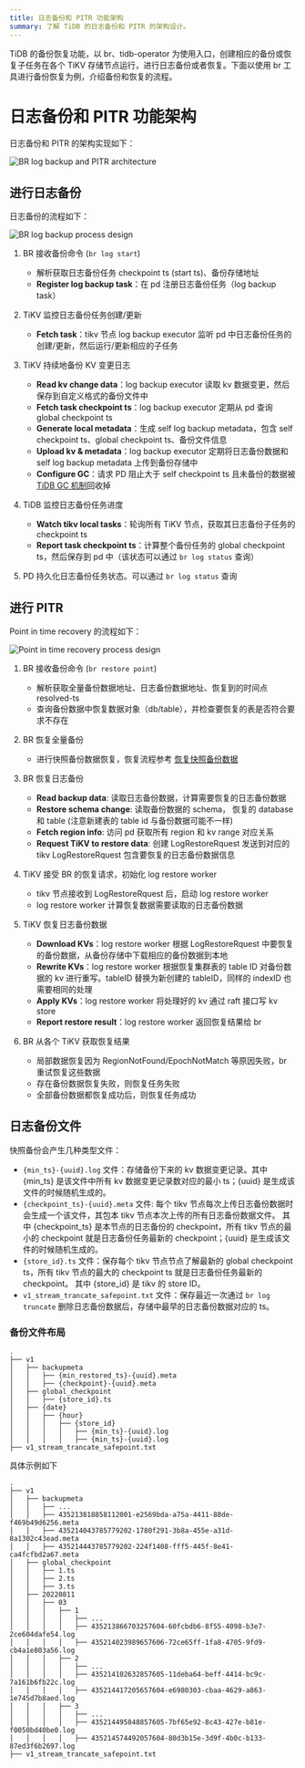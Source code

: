 ```yaml
---
title: 日志备份和 PITR 功能架构
summary: 了解 TiDB 的日志备份和 PITR 的架构设计。
---
```


TiDB 的备份恢复功能，以 br、tidb-operator 为使用入口，创建相应的备份或恢复子任务在各个 TiKV 存储节点运行，进行日志备份或者恢复。下面以使用 br 工具进行备份恢复为例，介绍备份和恢复的流程。

# 日志备份和 PITR 功能架构

日志备份和 PITR 的架构实现如下：

![BR log backup and PITR architecture](/media/br/br-log-arch.png)

## 进行日志备份

日志备份的流程如下：

![BR log backup process design](/media/br/br-log-backup-ts.png)

1. BR 接收备份命令 (`br log start`)
   * 解析获取日志备份任务 checkpoint ts (start ts)、备份存储地址
   * **Register log backup task**：在 pd 注册日志备份任务（log backup task）

2. TiKV 监控日志备份任务创建/更新
   * **Fetch task**：tikv 节点 log backup executor 监听 pd 中日志备份任务的创建/更新，然后运行/更新相应的子任务

3. TiKV 持续地备份 KV 变更日志
   * **Read kv change data**：log backup executor 读取 kv 数据变更，然后保存到自定义格式的备份文件中
   * **Fetch task checkpoint ts**：log backup executor 定期从 pd 查询 global checkpoint ts
   * **Generate local metadata**：生成 self log backup metadata，包含 self checkpoint ts、global checkpoint ts、备份文件信息
   * **Upload kv & metadata**：log backup executor 定期将日志备份数据和 self log backup metadata 上传到备份存储中
   * **Configure GC**：请求 PD 阻止大于 self checkpoint ts 且未备份的数据被 [TiDB GC 机制](/garbage-collection-overview.md)回收掉

4. TiDB 监控日志备份任务进度
   * **Watch tikv local tasks**：轮询所有 TiKV 节点，获取其日志备份子任务的 checkpoint ts
   * **Report task checkpoint ts**：计算整个备份任务的 global checkpoint ts，然后保存到 pd 中（该状态可以通过 `br log status` 查询）

5. PD 持久化日志备份任务状态。可以通过 `br log status` 查询

## 进行 PITR

Point in time recovery 的流程如下：

![Point in time recovery process design](/media/br/pitr-ts.png)

1. BR 接收备份命令 (`br restore point`)
   * 解析获取全量备份数据地址、日志备份数据地址、恢复到的时间点 resolved-ts
   * 查询备份数据中恢复数据对象（db/table），并检查要恢复的表是否符合要求不存在

2. BR 恢复全量备份
   * 进行快照备份数据恢复，恢复流程参考 [恢复快照备份数据](/br-refactor/br-snapshot-architecture.md#恢复某个快照备份数据)

3. BR 恢复日志备份
   * **Read backup data**: 读取日志备份数据，计算需要恢复的日志备份数据
   * **Restore schema change**: 读取备份数据的 schema， 恢复的 database 和 table (注意新建表的 table id 与备份数据可能不一样)
   * **Fetch region info**: 访问 pd 获取所有 region 和 kv range 对应关系
   * **Request TiKV to restore data**: 创建 LogRestoreRquest 发送到对应的 tikv LogRestoreRquest 包含要恢复的日志备份数据信息

4. TiKV 接受 BR 的恢复请求，初始化 log restore worker
   * tikv 节点接收到 LogRestoreRquest 后，启动 log restore worker
   * log restore worker 计算恢复数据需要读取的日志备份数据

5. TiKV 恢复日志备份数据
   * **Download KVs**：log restore worker 根据 LogRestoreRquest 中要恢复的备份数据，从备份存储中下载相应的备份数据到本地
   * **Rewrite KVs**：log restore worker 根据恢复集群表的 table ID 对备份数据的 kv 进行重写。tableID 替换为新创建的 tableID，同样的 indexID 也需要相同的处理
   * **Apply KVs**：log restore worker 将处理好的 kv 通过 raft 接口写 kv store
   * **Report restore result**：log restore worker 返回恢复结果给 br

6. BR 从各个 TiKV 获取恢复结果
   * 局部数据恢复因为 RegionNotFound/EpochNotMatch 等原因失败，br 重试恢复这些数据
   * 存在备份数据恢复失败，则恢复任务失败
   * 全部备份数据都恢复成功后，则恢复任务成功

## 日志备份文件

快照备份会产生几种类型文件：

- `{min_ts}-{uuid}.log` 文件：存储备份下来的 kv 数据变更记录。其中 {min_ts} 是该文件中所有 kv 数据变更记录数对应的最小 ts；{uuid} 是生成该文件的时候随机生成的。
- `{checkpoint_ts}-{uuid}.meta` 文件: 每个 tikv 节点每次上传日志备份数据时会生成一个该文件，其包本 tikv 节点本次上传的所有日志备份数据文件。 其中 {checkpoint_ts} 是本节点的日志备份的 checkpoint，所有 tikv 节点的最小的 checkpoint 就是日志备份任务最新的 checkpoint；{uuid} 是生成该文件的时候随机生成的。
- `{store_id}.ts` 文件：保存每个 tikv 节点节点了解最新的 global checkpoint ts，所有 tikv 节点的最大的 checkpoint ts 就是日志备份任务最新的 checkpoint。 其中 {store_id} 是 tikv 的 store ID。 
- `v1_stream_trancate_safepoint.txt` 文件：保存最近一次通过 `br log truncate` 删除日志备份数据后，存储中最早的日志备份数据对应的 ts。

### 备份文件布局

```
.
├── v1
│   ├── backupmeta
│   │   ├── {min_restored_ts}-{uuid}.meta
│   │   ├── {checkpoint}-{uuid}.meta
│   ├── global_checkpoint
│   │   ├── {store_id}.ts
│   ├── {date}
│   │   ├── {hour}
│   │   │   ├── {store_id}
│   │   │   │   ├── {min_ts}-{uuid}.log
│   │   │   │   ├── {min_ts}-{uuid}.log
├── v1_stream_trancate_safepoint.txt 
```   

具体示例如下

```
.
├── v1
│   ├── backupmeta
│   │   ├── ...
│   │   ├── 435213818858112001-e2569bda-a75a-4411-88de-f469b49d6256.meta
│   │   ├── 435214043785779202-1780f291-3b8a-455e-a31d-8a1302c43ead.meta
│   │   ├── 435214443785779202-224f1408-fff5-445f-8e41-ca4fcfbd2a67.meta
│   ├── global_checkpoint
│   │   ├── 1.ts
│   │   ├── 2.ts
│   │   ├── 3.ts
│   ├── 20220811
│   │   ├── 03
│   │   │   ├── 1
│   │   │   │   ├── ...
│   │   │   │   ├── 435213866703257604-60fcbdb6-8f55-4098-b3e7-2ce604dafe54.log
│   │   │   │   ├── 435214023989657606-72ce65ff-1fa8-4705-9fd9-cb4a1e803a56.log
│   │   │   ├── 2
│   │   │   │   ├── ...
│   │   │   │   ├── 435214102632857605-11deba64-beff-4414-bc9c-7a161b6fb22c.log
│   │   │   │   ├── 435214417205657604-e6980303-cbaa-4629-a863-1e745d7b8aed.log
│   │   │   ├── 3
│   │   │   │   ├── ...
│   │   │   │   ├── 435214495848857605-7bf65e92-8c43-427e-b81e-f0050bd40be0.log
│   │   │   │   ├── 435214574492057604-80d3b15e-3d9f-4b0c-b133-87ed3f6b2697.log
├── v1_stream_trancate_safepoint.txt 
```
